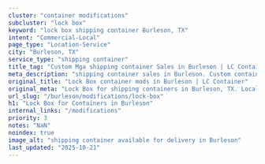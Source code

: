 ```yaml
---
cluster: "container modifications"
subcluster: "lock box"
keyword: "lock box shipping container Burleson, TX"
intent: "Commercial-Local"
page_type: "Location-Service"
city: "Burleson, TX"
service_type: "shipping container"
title_tag: "Custom Mga shipping container Sales in Burleson | LC Container"
meta_description: "shipping container sales in Burleson. Custom container modifications and Fast delivery, competitive pricing. Serving modifications area. Quote ID: 1TX. Call (214) 524-4168 for your free quote today."
original_title: "Lock Box container mods in Burleson | LC Container"
original_meta: "Lock Box for shipping containers in Burleson, TX. Local fabrication & pro install. LC Container — Since 2003. Get a quote."
url_slug: "/burleson/modifications/lock-box"
h1: "Lock Box for Containers in Burleson"
internal_links: "/modifications"
priority: 3
notes: "NaN"
noindex: true
image_alt: "shipping container available for delivery in Burleson"
last_updated: "2025-10-21"
---
```


<!-- TODO: Add unique city/inventory copy, images, and internal links here. -->
